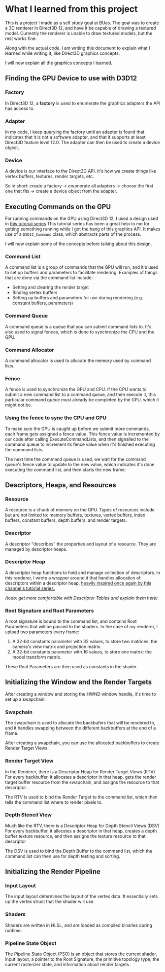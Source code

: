 # What I learned from this project
This is a project I made as a self study goal at BUas. 
The goal was to create a 3D renderer in Direct3D 12, and have it be capable of drawing a textured model.
Currently the renderer is unable to draw textured models, but the rest works fine.

Along with the actual code, I am writing this document to explain what I learned while writing it, like Direct3D graphics concepts.

I will now explain all the graphics concepts I learned.

## Finding the GPU Device to use with D3D12
### Factory
In Direct3D 12, a **factory** is used to enumerate the graphics adapters the API has access to. 

### Adapter 
In my code, I keep querying the factory until an adapter is found that indicates that it is not a software adapter, and that it supports at least Direct3D feature level 12.0. The adapter can then be used to create a device object.

### Device
A device is our interface to the Direct3D API. It's how we create things like vertex buffers, textures, render targets, etc.

So in short: create a factory -> enumerate all adapters -> choose the first one that fits -> create a device object from the adapter.

## Executing Commands on the GPU
For running commands on the GPU using Direct3D 12, I used a design used in [this tutorial series](https://youtu.be/UgSYl-le9GU) This tutorial series has been a great help to me for getting something running while I got the hang of this graphics API. It makes use of a `D3D12_Command` class, which abstracts parts of the process.

I will now explain some of the concepts before talking about this design.

### Command List
A command list is a group of commands that the GPU will run, and it's used to set up buffers and parameters to facilitate rendering. Examples of things that are done via the command list include:
- Setting and clearing the render target
- Binding vertex buffers
- Setting up buffers and parameters for use during rendering (e.g. constant buffers, parameters)

### Command Queue
A command queue is a queue that you can submit command lists to. It's also used to signal fences, which is done to synchronize the CPU and the GPU.

### Command Allocator
A command allocator is used to allocate the memory used by command lists.

### Fence
A fence is used to synchronize the GPU and CPU. If the CPU wants to submit a new command list to a command queue, and then execute it, this particular command queue must already be completed by the GPU, which it might not be.

### Using the fence to sync the CPU and GPU
To make sure the GPU is caught up before we submit more commands, each frame gets assigned a fence value. This fence value is incremented by our code after calling ExecuteCommandLists, and then signalled to the command queue to increment its fence value when it's finished executing the command lists.

The next time the command queue is used, we wait for the command queue's fence value to update to the new value, which indicates it's done executing the command list, and then starts the new frame.

## Descriptors, Heaps, and Resources
### Resource
A resource is a chunk of memory on the GPU. Types of resources include but are not limited to: memory buffers, textures, vertex buffers, index buffers, constant buffers, depth buffers, and render targets.

### Descriptor
A descriptor "describes" the properties and layout of a resource. They are managed by descriptor heaps.

### Descriptor Heap
A descriptor heap functions to hold and manage collection of descriptors. In this renderer, I wrote a wrapper around it that handles allocation of descriptors within a descriptor heap, [heavily inspired once again by this channel's tutorial series.](https://youtu.be/xIZnkXqpHdQ)

 _(todo: get more comfortable with Descriptor Tables and explain them here)_

### Root Signature and Root Parameters
A root signature is bound to the command list, and contains Root Parameters that will be passed to the shaders. In the case of my renderer, I upload two parameters every frame:
1. A 32-bit constants parameter with 32 values, to store two matrices: the camera's view matrix and projection matrix.
2. A 32-bit constants parameter with 16 values, to store one matrix: the model transform matrix. 

These Root Parameters are then used as constants in the shader.

## Initializing the Window and the Render Targets
After creating a window and storing the HWND window handle, it's time to set up a swapchain.


### Swapchain
The swapchain is used to allocate the backbufers that will be rendered to, and it handles swapping between the different backbuffers at the end of a frame.

After creating a swapchain, you can use the allocated backbuffers to create Render Target Views.

### Render Target View 
In the Renderer, there is a Descriptor Heap for Render Target Views (RTV)
For every backbuffer, it allocates a descriptor in that heap, gets the render target buffer resource from the swapchain, and assigns the resource to that descriptor.

The RTV is used to bind the Render Target to the command list, which then tells the command list where to render pixels to.

### Depth Stencil View
Much like the RTV, there is a Descriptor Heap for Depth Stencil Views (DSV)
For every backbuffer, it allocates a descriptor in that heap, creates a depth buffer texture resource, and then assigns the texture resource to that descriptor

The DSV is used to bind the Depth Buffer to the command list, which the command list can then use for depth testing and sorting.

## Initializing the Render Pipeline
### Input Layout
The input layout determines the layout of the vertex data. It essentially sets up the vertex struct that the shader will use.

### Shaders
Shaders are written in HLSL, and are loaded as compiled binaries during runtime.

### Pipeline State Object
The Pipeline State Object (PSO) is an object that stores the current shader, input layout, a pointer to the Root Signature, the primitive topology type, the current rasterizer state, and information about render targets.